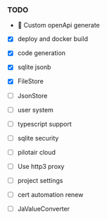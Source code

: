 ### TODO

- 🚧 Custom openApi generate
- [x] deploy and docker build
- [x] code generation
- [x] sqlite jsonb
- [x] FileStore
- [ ] JsonStore
- [ ] user system
- [ ] typescript support
- [ ] sqlite security
- [ ] pilotair cloud
- [ ] Use http3 proxy
- [ ] project settings
- [ ] cert automation renew
- [ ] JaValueConverter


